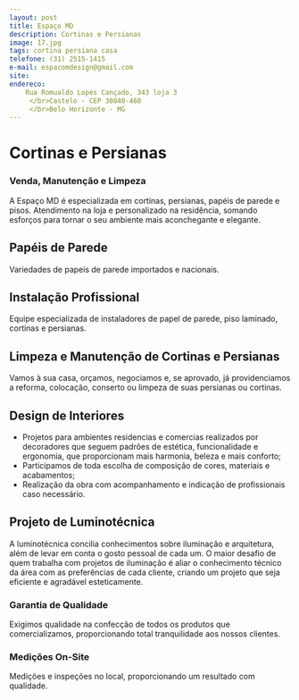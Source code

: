 ```yaml
---
layout: post
title: Espaço MD
description: Cortinas e Persianas
image: 17.jpg
tags: cortina persiana casa 
telefone: (31) 2515-1415
e-mail: espacomdesign@gmail.com
site: 
endereco:
    Rua Romualdo Lopes Cançado, 343 loja 3
     </br>Castelo - CEP 30840-460
     </br>Belo Horizonte - MG
---
```


# Cortinas e Persianas
### Venda, Manutenção e Limpeza

A Espaço MD é especializada em cortinas, persianas, papéis de parede e pisos. 
Atendimento na loja e personalizado na residência, somando esforços para tornar o seu ambiente mais aconchegante e elegante.

## Papéis de Parede  
Variedades de papeis de parede importados e nacionais.

## Instalação Profissional  
Equipe especializada de instaladores de papel de parede, piso laminado, cortinas e persianas.

## Limpeza e Manutenção de Cortinas e Persianas  
Vamos à sua casa, orçamos, negociamos e, se aprovado, já providenciamos a reforma, colocação, 
conserto ou limpeza de suas persianas ou cortinas.  

## Design de Interiores
* Projetos para ambientes residencias e comercias realizados por decoradores que seguem padrões de estética, 
funcionalidade e ergonomia, que proporcionam mais harmonia, beleza e mais conforto;
* Participamos de toda escolha de composição de cores, materiais e acabamentos;  
* Realização da obra com acompanhamento e indicação de profissionais caso necessário.

## Projeto de Luminotécnica
A luminotécnica concilia conhecimentos sobre iluminação e arquitetura, além de levar em conta o gosto pessoal de cada um. 
O maior desafio de quem trabalha com projetos de iluminação é aliar o conhecimento técnico da área 
com as preferências de cada cliente, criando um projeto que seja eficiente e agradável esteticamente.

### Garantia de Qualidade

Exigimos qualidade na confecção de todos os produtos que comercializamos, 
proporcionando total tranquilidade aos nossos clientes.

### Medições On-Site

Medições e inspeções no local, proporcionando um resultado com qualidade.

